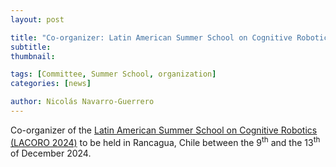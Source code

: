 ```yaml
---
layout: post

title: "Co-organizer: Latin American Summer School on Cognitive Robotics (LACORO 2024)"
subtitle: 
thumbnail: 

tags: [Committee, Summer School, organization]
categories: [news]

author: Nicolás Navarro-Guerrero
---
```


Co-organizer of the <a href="https://lacoro.gitlab.io/2024/" target="_blank">Latin American Summer School on Cognitive Robotics (LACORO 2024)</a> to be held in Rancagua, Chile between the 9<sup>th</sup> and the 13<sup>th</sup> of December 2024.

<!--more-->

